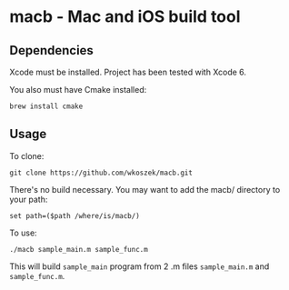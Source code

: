 # macb - Mac and iOS build tool



## Dependencies

Xcode must be installed. Project has been tested with Xcode 6.

You also must have Cmake installed:

	brew install cmake

## Usage

To clone:

	git clone https://github.com/wkoszek/macb.git

There's no build necessary. You may want to add the macb/ directory to your path:

	set path=($path /where/is/macb/)

To use:

	./macb sample_main.m sample_func.m

This will build ``sample_main`` program from 2 .m files ``sample_main.m`` and
``sample_func.m``.
